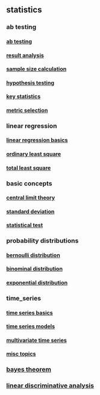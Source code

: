 ## statistics

### ab testing

#### [ab testing](./ab_testing/ab_testing.md)

#### [result analysis](./ab_testing/result_analysis.md)

#### [sample size calculation](./ab_testing/sample_size_calculation.md)

#### [hypothesis testing](./ab_testing/hypothesis_testing.md)

#### [key statistics](./ab_testing/key_statistics.md)

#### [metric selection](./ab_testing/metric_selection.md)

### linear regression

#### [linear regression basics](./linear_regression/linear_regression_basics.md)

#### [ordinary least square](./linear_regression/ordinary_least_square.md)

#### [total least square](./linear_regression/total_least_square.md)

### basic concepts

#### [central limit theory](./basic_concepts/central_limit_theory.md)

#### [standard deviation](./basic_concepts/standard_deviation.md)

#### [statistical test](./basic_concepts/statistical_test.md)

### probability distributions

#### [bernoulli distribution](./probability_distributions/bernoulli_distribution.md)

#### [binominal distribution](./probability_distributions/binominal_distribution.md)

#### [exponential distribution](./probability_distributions/exponential_distribution.md)

### time_series

#### [time series basics](./time_series/time_series_basics.md)

#### [time series models](./time_series/time_series_models.md)

#### [multivariate time series](./time_series/multivariate_time_series.md)

#### [misc topics](./time_series/misc_topics.md)

### [bayes theorem](./bayes_theorem.md)

### [linear discriminative analysis](./linear_discriminative_analysis.md)
